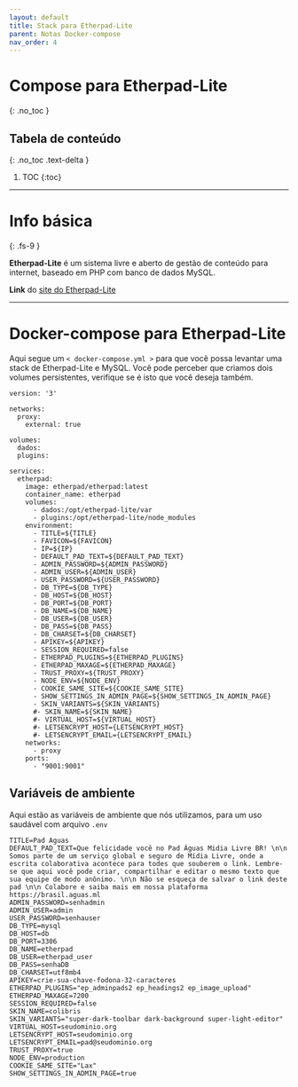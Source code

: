 ```yaml
---
layout: default
title: Stack para Etherpad-Lite
parent: Notas Docker-compose
nav_order: 4
---
```


# Compose para Etherpad-Lite
{: .no_toc }

## Tabela de conteúdo
{: .no_toc .text-delta }

1. TOC
{:toc}

---

# Info básica
{: .fs-9 }

**Etherpad-Lite** é um sistema livre e aberto de gestão de conteúdo para internet, baseado em PHP com banco de dados MySQL.

**Link** do [site do Etherpad-Lite](https://etherpad.org/)


---

# Docker-compose para Etherpad-Lite
Aqui segue um `< docker-compose.yml >` para que você possa levantar uma stack de Etherpad-Lite e MySQL. Você pode perceber que criamos dois volumes persistentes, verifique se é isto que você deseja também.

<div class="code-example" markdown="1">

```
version: '3'

networks:
  proxy:
    external: true

volumes:
  dados:
  plugins:
  
services:
  etherpad:
    image: etherpad/etherpad:latest
    container_name: etherpad
    volumes:
      - dados:/opt/etherpad-lite/var
      - plugins:/opt/etherpad-lite/node_modules
    environment:
      - TITLE=${TITLE}
      - FAVICON=${FAVICON}
      - IP=${IP}
      - DEFAULT_PAD_TEXT=${DEFAULT_PAD_TEXT}
      - ADMIN_PASSWORD=${ADMIN_PASSWORD}
      - ADMIN_USER=${ADMIN_USER}
      - USER_PASSWORD=${USER_PASSWORD}
      - DB_TYPE=${DB_TYPE}
      - DB_HOST=${DB_HOST}
      - DB_PORT=${DB_PORT}
      - DB_NAME=${DB_NAME}
      - DB_USER=${DB_USER}
      - DB_PASS=${DB_PASS}
      - DB_CHARSET=${DB_CHARSET}
      - APIKEY=${APIKEY}
      - SESSION_REQUIRED=false
      - ETHERPAD_PLUGINS=${ETHERPAD_PLUGINS}
      - ETHERPAD_MAXAGE=${ETHERPAD_MAXAGE}
      - TRUST_PROXY=${TRUST_PROXY}
      - NODE_ENV=${NODE_ENV}
      - COOKIE_SAME_SITE=${COOKIE_SAME_SITE}
      - SHOW_SETTINGS_IN_ADMIN_PAGE=${SHOW_SETTINGS_IN_ADMIN_PAGE}
      - SKIN_VARIANTS=${SKIN_VARIANTS}
      #- SKIN_NAME=${SKIN_NAME}
      #- VIRTUAL_HOST=${VIRTUAL_HOST}
      #- LETSENCRYPT_HOST={LETSENCRYPT_HOST}
      #- LETSENCRYPT_EMAIL={LETSENCRYPT_EMAIL}
    networks:
      - proxy
    ports:
      - "9001:9001"
```

</div>

## Variáveis de ambiente
Aqui estão as variáveis de ambiente que nós utilizamos, para um uso saudável com arquivo `.env`

<div class="code-example" markdown="2">

```
TITLE=Pad Aguas
DEFAULT_PAD_TEXT=Que felicidade você no Pad Águas Midia Livre BR! \n\n Somos parte de um serviço global e seguro de Mídia Livre, onde a escrita colaborativa acontece para todes que souberem o link. Lembre-se que aqui você pode criar, compartilhar e editar o mesmo texto que sua equipe de modo anônimo. \n\n Não se esqueça de salvar o link deste pad \n\n Colabore e saiba mais em nossa plataforma https://brasil.aguas.ml
ADMIN_PASSWORD=senhadmin
ADMIN_USER=admin
USER_PASSWORD=senhauser
DB_TYPE=mysql
DB_HOST=db
DB_PORT=3306
DB_NAME=etherpad
DB_USER=etherpad_user
DB_PASS=senhaDB
DB_CHARSET=utf8mb4
APIKEY=crie-sua-chave-fodona-32-caracteres
ETHERPAD_PLUGINS="ep_adminpads2 ep_headings2 ep_image_upload"
ETHERPAD_MAXAGE=7200
SESSION_REQUIRED=false
SKIN_NAME=colibris
SKIN_VARIANTS="super-dark-toolbar dark-background super-light-editor"
VIRTUAL_HOST=seudominio.org
LETSENCRYPT_HOST=seudominio.org
LETSENCRYPT_EMAIL=pad@seudominio.org
TRUST_PROXY=true
NODE_ENV=production
COOKIE_SAME_SITE="Lax"
SHOW_SETTINGS_IN_ADMIN_PAGE=true
```

</div>